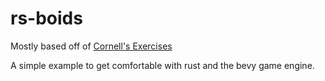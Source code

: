 # rs-boids

Mostly based off of [Cornell's Exercises](https://people.ece.cornell.edu/land/courses/ece4760/labs/s2021/Boids/Boids.html#:~:text=Boids%20is%20an%20artificial%20life,very%20simple%20set%20of%20rules.)

A simple example to get comfortable with rust and the bevy game engine.
